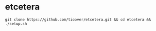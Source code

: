 # etcetera


```shell
git clone https://github.com/tioover/etcetera.git && cd etcetera && ./setup.sh
```

